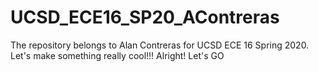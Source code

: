 # UCSD_ECE16_SP20_AContreras
The repository belongs to Alan Contreras for UCSD ECE 16 Spring 2020. Let's make something really cool!!!
Alright! Let's GO
